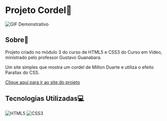 # Projeto Cordel📜

![GIF Demonstrativo](https://github.com/ramonfarias1/projeto-cordel/blob/main/images/interface.gif)

## Sobre📄

Projeto criado no módulo 3 do curso de HTML5 e CSS3 do Curso em Vídeo, ministrado pelo professor Gustavo Guanabara.

Um site simples que mostra um cordel de Milton Duarte e utiliza o efeito Parallax do CSS.

[Clique aqui para ir ao site do projeto](https://ramonfarias1.github.io/projeto-cordel/)

## Tecnologias Utilizadas💻

![HTML5](https://img.shields.io/badge/HTML5-E34F26.svg?style=for-the-badge&logo=HTML5&logoColor=white)
![CSS3](https://img.shields.io/badge/CSS3-1572B6.svg?style=for-the-badge&logo=CSS3&logoColor=white)
